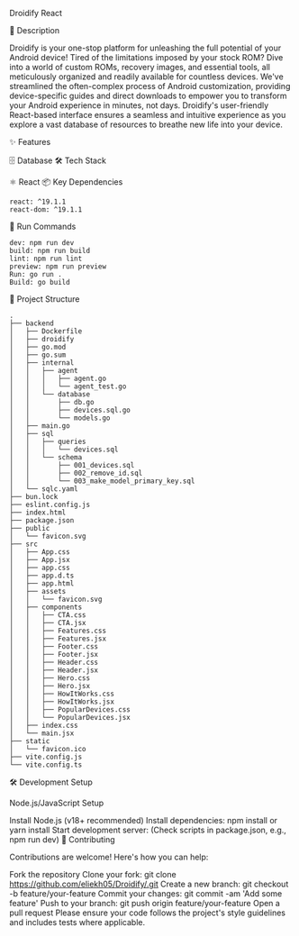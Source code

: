 Droidify
React

📝 Description

Droidify is your one-stop platform for unleashing the full potential of your Android device! Tired of the limitations imposed by your stock ROM? Dive into a world of custom ROMs, recovery images, and essential tools, all meticulously organized and readily available for countless devices. We've streamlined the often-complex process of Android customization, providing device-specific guides and direct downloads to empower you to transform your Android experience in minutes, not days. Droidify's user-friendly React-based interface ensures a seamless and intuitive experience as you explore a vast database of resources to breathe new life into your device.

✨ Features

🗄️ Database
🛠️ Tech Stack

⚛️ React
📦 Key Dependencies
```
react: ^19.1.1
react-dom: ^19.1.1
```
🚀 Run Commands
```
dev: npm run dev
build: npm run build
lint: npm run lint
preview: npm run preview
Run: go run .
Build: go build
```
📁 Project Structure
```
.
├── backend
│   ├── Dockerfile
│   ├── droidify
│   ├── go.mod
│   ├── go.sum
│   ├── internal
│   │   ├── agent
│   │   │   ├── agent.go
│   │   │   └── agent_test.go
│   │   └── database
│   │       ├── db.go
│   │       ├── devices.sql.go
│   │       └── models.go
│   ├── main.go
│   ├── sql
│   │   ├── queries
│   │   │   └── devices.sql
│   │   └── schema
│   │       ├── 001_devices.sql
│   │       ├── 002_remove_id.sql
│   │       └── 003_make_model_primary_key.sql
│   └── sqlc.yaml
├── bun.lock
├── eslint.config.js
├── index.html
├── package.json
├── public
│   └── favicon.svg
├── src
│   ├── App.css
│   ├── App.jsx
│   ├── app.css
│   ├── app.d.ts
│   ├── app.html
│   ├── assets
│   │   └── favicon.svg
│   ├── components
│   │   ├── CTA.css
│   │   ├── CTA.jsx
│   │   ├── Features.css
│   │   ├── Features.jsx
│   │   ├── Footer.css
│   │   ├── Footer.jsx
│   │   ├── Header.css
│   │   ├── Header.jsx
│   │   ├── Hero.css
│   │   ├── Hero.jsx
│   │   ├── HowItWorks.css
│   │   ├── HowItWorks.jsx
│   │   ├── PopularDevices.css
│   │   └── PopularDevices.jsx
│   ├── index.css
│   └── main.jsx
├── static
│   └── favicon.ico
├── vite.config.js
└── vite.config.ts
```
🛠️ Development Setup

Node.js/JavaScript Setup

Install Node.js (v18+ recommended)
Install dependencies: npm install or yarn install
Start development server: (Check scripts in package.json, e.g., npm run dev)
👥 Contributing

Contributions are welcome! Here's how you can help:

Fork the repository
Clone your fork: git clone https://github.com/eliekh05/Droidify/.git
Create a new branch: git checkout -b feature/your-feature
Commit your changes: git commit -am 'Add some feature'
Push to your branch: git push origin feature/your-feature
Open a pull request
Please ensure your code follows the project's style guidelines and includes tests where applicable.
